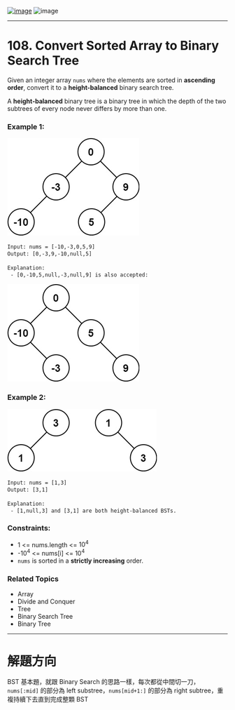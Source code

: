 [![image](https://img.shields.io/badge/Leetcode-Link-blue?logo=leetcode)](https://leetcode.com/problems/convert-sorted-array-to-binary-search-tree/)
![image](https://img.shields.io/badge/Difficulty-Easy-green)

---

# 108. Convert Sorted Array to Binary Search Tree

Given an integer array `nums` where the elements are sorted in **ascending order**, convert it to a **height-balanced** binary search tree.

A **height-balanced** binary tree is a binary tree in which the depth of the two subtrees of every node never differs by more than one.

### Example 1:

![image](./image/btree1.jpeg)

```
Input: nums = [-10,-3,0,5,9]
Output: [0,-3,9,-10,null,5]

Explanation:
 - [0,-10,5,null,-3,null,9] is also accepted:
```

![image](./image/btree2.jpeg)

### Example 2:

![image](./image/btree.jpeg)

```
Input: nums = [1,3]
Output: [3,1]

Explanation:
 - [1,null,3] and [3,1] are both height-balanced BSTs.
```

### Constraints:

- 1 <= nums.length <= $10^4$
- -$10^4$ <= nums[i] <= $10^4$
- `nums` is sorted in a **strictly increasing** order.

### Related Topics

- Array 
- Divide and Conquer 
- Tree 
- Binary Search Tree 
- Binary Tree
  
---

# 解題方向

BST 基本題，就跟 Binary Search 的思路一樣，每次都從中間切一刀，`nums[:mid]` 的部分為 left substree，`nums[mid+1:]` 的部分為 right subtree，重複持續下去直到完成整顆 BST